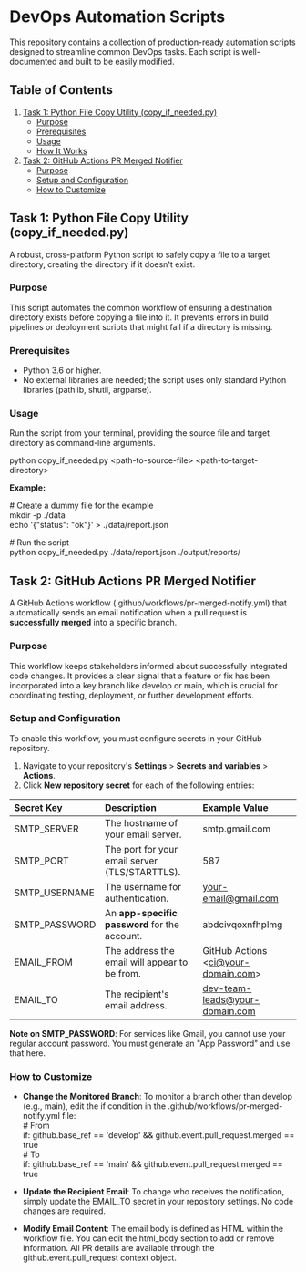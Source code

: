 # **DevOps Automation Scripts**

This repository contains a collection of production-ready automation scripts designed to streamline common DevOps tasks. Each script is well-documented and built to be easily modified.

## **Table of Contents**

1. [Task 1: Python File Copy Utility (copy\_if\_needed.py)](https://www.google.com/search?q=%23task-1-python-file-copy-utility-copy_if_neededpy)  
   * [Purpose](https://www.google.com/search?q=%23purpose)  
   * [Prerequisites](https://www.google.com/search?q=%23prerequisites)  
   * [Usage](https://www.google.com/search?q=%23usage)  
   * [How It Works](https://www.google.com/search?q=%23how-it-works)  
2. [Task 2: GitHub Actions PR Merged Notifier](https://www.google.com/search?q=%23task-2-github-actions-pr-merged-notifier)  
   * [Purpose](https://www.google.com/search?q=%23purpose-1)  
   * [Setup and Configuration](https://www.google.com/search?q=%23setup-and-configuration)  
   * [How to Customize](https://www.google.com/search?q=%23how-to-customize)

## **Task 1: Python File Copy Utility (copy\_if\_needed.py)**

A robust, cross-platform Python script to safely copy a file to a target directory, creating the directory if it doesn't exist.

### **Purpose**

This script automates the common workflow of ensuring a destination directory exists before copying a file into it. It prevents errors in build pipelines or deployment scripts that might fail if a directory is missing.

### **Prerequisites**

* Python 3.6 or higher.  
* No external libraries are needed; the script uses only standard Python libraries (pathlib, shutil, argparse).

### **Usage**

Run the script from your terminal, providing the source file and target directory as command-line arguments.

python copy\_if\_needed.py \<path-to-source-file\> \<path-to-target-directory\>

**Example:**

\# Create a dummy file for the example  
mkdir \-p ./data  
echo '{"status": "ok"}' \> ./data/report.json

\# Run the script  
python copy\_if\_needed.py ./data/report.json ./output/reports/

## **Task 2: GitHub Actions PR Merged Notifier**

A GitHub Actions workflow (.github/workflows/pr-merged-notify.yml) that automatically sends an email notification when a pull request is **successfully merged** into a specific branch.

### **Purpose**

This workflow keeps stakeholders informed about successfully integrated code changes. It provides a clear signal that a feature or fix has been incorporated into a key branch like develop or main, which is crucial for coordinating testing, deployment, or further development efforts.

### **Setup and Configuration**

To enable this workflow, you must configure secrets in your GitHub repository.

1. Navigate to your repository's **Settings** \> **Secrets and variables** \> **Actions**.  
2. Click **New repository secret** for each of the following entries:

| Secret Key | Description | Example Value |
| :---- | :---- | :---- |
| SMTP\_SERVER | The hostname of your email server. | smtp.gmail.com |
| SMTP\_PORT | The port for your email server (TLS/STARTTLS). | 587 |
| SMTP\_USERNAME | The username for authentication. | your-email@gmail.com |
| SMTP\_PASSWORD | An **app-specific password** for the account. | abdcivqoxnfhplmg |
| EMAIL\_FROM | The address the email will appear to be from. | GitHub Actions \<ci@your-domain.com\> |
| EMAIL\_TO | The recipient's email address. | dev-team-leads@your-domain.com |

**Note on SMTP\_PASSWORD**: For services like Gmail, you cannot use your regular account password. You must generate an "App Password" and use that here.

### **How to Customize**

* **Change the Monitored Branch**: To monitor a branch other than develop (e.g., main), edit the if condition in the .github/workflows/pr-merged-notify.yml file:  
  \# From  
  if: github.base\_ref \== 'develop' && github.event.pull\_request.merged \== true  
  \# To  
  if: github.base\_ref \== 'main' && github.event.pull\_request.merged \== true

* **Update the Recipient Email**: To change who receives the notification, simply update the EMAIL\_TO secret in your repository settings. No code changes are required.  
* **Modify Email Content**: The email body is defined as HTML within the workflow file. You can edit the html\_body section to add or remove information. All PR details are available through the github.event.pull\_request context object.
